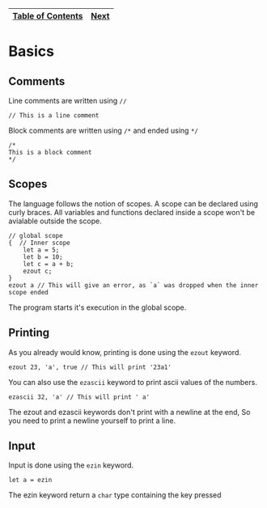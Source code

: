 [Table of Contents](tableofcontents.md) | [Next](01variables.md)
---                                     | ---

# Basics

## Comments
Line comments are written using `//`
```
// This is a line comment
```

Block comments are written using `/*` and ended using `*/`
```
/*
This is a block comment
*/
```

## Scopes
The language follows the notion of scopes. A scope can be declared using curly braces. All variables and functions declared inside a scope won't be avialable outside the scope.
```
// global scope
{  // Inner scope
    let a = 5;
    let b = 10;
    let c = a + b;
    ezout c;
}
ezout a // This will give an error, as `a` was dropped when the inner scope ended
```

The program starts it's execution in the global scope.

## Printing
As you already would know, printing is done using the `ezout` keyword.
```
ezout 23, 'a', true // This will print '23a1'
```
You can also use the `ezascii` keyword to print ascii values of the numbers.
```
ezascii 32, 'a' // This will print ' a'
```

The ezout and ezascii keywords don't print with a newline at the end, So you need to print a newline yourself to print a line.

## Input
Input is done using the `ezin` keyword.

```
let a = ezin
```
The ezin keyword return a `char` type containing the key pressed

